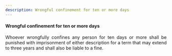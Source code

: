 ```yaml
---
description: Wrongful confinement for ten or more days
---
```


#### Wrongful confinement for ten or more days
<div style="text-align: justify">

Whoever wrongfully confines any person for ten days or more shall be punished with imprisonment of either description for a term that may extend to three years and shall also be liable to a fine.

</div>
